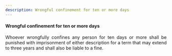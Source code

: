 ```yaml
---
description: Wrongful confinement for ten or more days
---
```


#### Wrongful confinement for ten or more days
<div style="text-align: justify">

Whoever wrongfully confines any person for ten days or more shall be punished with imprisonment of either description for a term that may extend to three years and shall also be liable to a fine.

</div>
